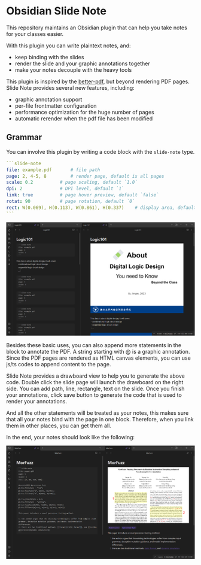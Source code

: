 # Obsidian Slide Note

This repository maintains an Obsidian plugin that can help you take notes for your classes easier.

With this plugin you can write plaintext notes, and:

- keep binding with the slides
- render the slide and your graphic annotations together
- make your notes decouple with the heavy tools

This plugin is inspired by the [better-pdf](https://github.com/MSzturc/obsidian-better-pdf-plugin), but beyond rendering PDF pages.
Slide Note provides several new features, including:

- graphic annotation support
- per-file frontmatter configuration
- performance optimization for the huge number of pages
- automatic rerender when the pdf file has been modified

## Grammar

You can involve this plugin by writing a code block with the `slide-note` type.

`````yaml
```slide-note
file: example.pdf		# file path 
page: 2, 4-5, 8			# render page, default is all pages
scale: 0.2			# page scaling, default `1.0`
dpi: 2				# DPI level, default `1`
link: true			# page hover preview, default `false`
rotat: 90			# page rotation, default `0`
rect: W(0.069), H(0.113), W(0.861), H(0.337)	# display area, default is full page
```
`````

![basic usage](doc/basic.png)

Besides these basic uses, you can also append more statements in the block to annotate the PDF.
A string starting with @ is a graphic annotation.
Since the PDF pages are rendered as HTML canvas elements, you can use js/ts codes to append content to the page.

Slide Note provides a drawboard view to help you to generate the above code.
Double click the slide page will launch the drawboard on the right side.
You can add path, line, rectangle, text on the slide.
Once you finish your annotations, click save button to generate the code that is used to render your annotations.

And all the other statements will be treated as your notes, this makes sure that all your notes bind with the page in one block.
Therefore, when you link them in other places, you can get them all.

In the end, your notes should look like the following:

![advance usage](doc/advance.png)

